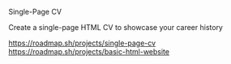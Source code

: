 Single-Page CV

Create a single-page HTML CV to showcase your career history

https://roadmap.sh/projects/single-page-cv
https://roadmap.sh/projects/basic-html-website
